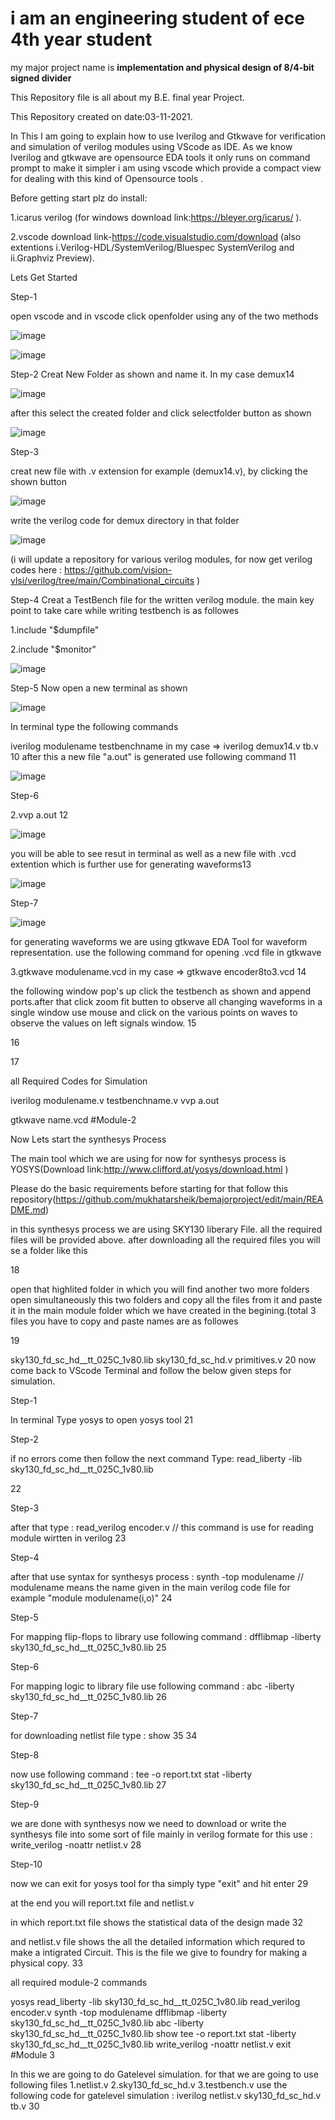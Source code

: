 

# i am an engineering student of ece 4th year student

my  major project name is **implementation and physical design of 8/4-bit signed divider**

This Repository file is all about my B.E. final year Project.

This Repository created on date:03-11-2021.

In This I am going to explain how to use Iverilog and Gtkwave for verification and simulation of verilog modules using VScode as IDE. As we know Iverilog and gtkwave are opensource EDA tools it only runs on command prompt to make it simpler i am using vscode which provide a compact view for dealing with this kind of Opensource tools .

Before getting start plz do install:

1.icarus verilog (for windows download link:https://bleyer.org/icarus/ ).

2.vscode download link-https://code.visualstudio.com/download (also extentions i.Verilog-HDL/SystemVerilog/Bluespec SystemVerilog and ii.Graphviz Preview).

Lets Get Started

Step-1

open vscode and in vscode click openfolder using any of the two methods

![image](https://user-images.githubusercontent.com/93753343/140521231-c3797960-6719-4e8b-9aaf-94003ac11ef2.png)

![image](https://user-images.githubusercontent.com/93753343/140521597-593760df-8d34-4853-8935-26d099963ef3.png)



Step-2 Creat New Folder as shown and name it. In my case demux14

![image](https://user-images.githubusercontent.com/93753343/140522092-f34f18d7-5c53-409f-8fc1-0338c2456269.png)


after this select the created folder and click selectfolder button as shown

![image](https://user-images.githubusercontent.com/93753343/140522592-8054edd4-4538-42f3-b234-708b7bc4f766.png)


Step-3

creat new file with .v extension for example (demux14.v), by clicking the shown button

![image](https://user-images.githubusercontent.com/93753343/140523061-892fc9ed-38ba-445d-8605-7893062ea4bc.png)


write the verilog code for demux directory in that folder

![image](https://user-images.githubusercontent.com/93753343/140523462-7b0b8f07-ae5a-4db4-8f6b-3dbc1ada3b3a.png)


(i will update a repository for various verilog modules, for now get verilog codes here : https://github.com/vision-vlsi/verilog/tree/main/Combinational_circuits )

Step-4 Creat a TestBench file for the written verilog module. the main key point to take care while writing testbench is as followes

1.include "$dumpfile"

2.include "$monitor"

![image](https://user-images.githubusercontent.com/93753343/140523783-b9f2bf50-1d07-4b0a-a733-a35495d0286d.png)


Step-5 Now open a new terminal as shown

![image](https://user-images.githubusercontent.com/93753343/140525701-8eb0527b-27ad-47f0-ae92-0a6f7153fc15.png)


In terminal type the following commands

iverilog modulename testbenchname in my case => iverilog demux14.v tb.v 10
after this a new file "a.out" is generated use following command 11

![image](https://user-images.githubusercontent.com/93753343/140526249-59d78a17-502b-49a5-86bf-ae41a4227945.png)


Step-6

2.vvp a.out 12

![image](https://user-images.githubusercontent.com/93753343/140526937-f84e8301-0628-4e97-89be-22ed7fc26011.png)

you will be able to see resut in terminal as well as a new file with .vcd extention which is further use for generating waveforms13

![image](https://user-images.githubusercontent.com/93753343/140528704-2466860a-adeb-4b1d-ab96-d60d2f1c0b7d.png)


Step-7

![image](https://user-images.githubusercontent.com/93753343/140535717-1f53016f-2387-484a-b361-da69fd45af99.png)


for generating waveforms we are using gtkwave EDA Tool for waveform representation. use the following command for opening .vcd file in gtkwave

3.gtkwave modulename.vcd in my case => gtkwave encoder8to3.vcd 14

the following window pop's up click the testbench as shown and append ports.after that click zoom fit butten to observe all changing waveforms in a single window use mouse and click on the various points on waves to observe the values on left signals window. 15

16

17

all Required Codes for Simulation

iverilog modulename.v testbenchname.v
vvp a.out



gtkwave name.vcd
#Module-2

Now Lets start the synthesys Process

The main tool which we are using for now for synthesys process is YOSYS(Download link:http://www.clifford.at/yosys/download.html )

Please do the basic requirements before starting for that follow this repository(https://github.com/mukhatarsheik/bemajorproject/edit/main/README.md)

in this synthesys process we are using SKY130 liberary File. all the required files will be provided above. after downloading all the required files you will se a folder like this

18

open that highlited folder in which you will find another two more folders open simultaneously this two folders and copy all the files from it and paste it in the main module folder which we have created in the begining.(total 3 files you have to copy and paste names are as followes

19

sky130_fd_sc_hd__tt_025C_1v80.lib
sky130_fd_sc_hd.v
primitives.v 20
now come back to VScode Terminal and follow the below given steps for simulation.

Step-1

In terminal Type yosys to open yosys tool 21

Step-2

if no errors come then follow the next command Type: read_liberty -lib sky130_fd_sc_hd__tt_025C_1v80.lib

22

Step-3

after that type : read_verilog encoder.v // this command is use for reading module wirtten in verilog 23

Step-4

after that use syntax for synthesys process : synth -top modulename // modulename means the name given in the main verilog code file for example "module modulename(i,o)" 24

Step-5

For mapping flip-flops to library use following command : dfflibmap -liberty sky130_fd_sc_hd__tt_025C_1v80.lib 25

Step-6

For mapping logic to library file use following command : abc -liberty sky130_fd_sc_hd__tt_025C_1v80.lib 26

Step-7

for downloading netlist file type : show 35 34

Step-8

now use following command : tee -o report.txt stat -liberty sky130_fd_sc_hd__tt_025C_1v80.lib 27

Step-9

we are done with synthesys now we need to download or write the synthesys file into some sort of file mainly in verilog formate for this use : write_verilog -noattr netlist.v 28

Step-10

now we can exit for yosys tool for tha simply type "exit" and hit enter 29

at the end you will report.txt file and netlist.v

in which report.txt file shows the statistical data of the design made 32

and netlist.v file shows the all the detailed information which requred to make a intigrated Circuit. This is the file we give to foundry for making a physical copy. 33

all required module-2 commands

yosys
read_liberty -lib sky130_fd_sc_hd__tt_025C_1v80.lib
read_verilog encoder.v
synth -top modulename
dfflibmap -liberty sky130_fd_sc_hd__tt_025C_1v80.lib
abc -liberty sky130_fd_sc_hd__tt_025C_1v80.lib
show
tee -o report.txt stat -liberty sky130_fd_sc_hd__tt_025C_1v80.lib
write_verilog -noattr netlist.v
exit
#Module 3

In this we are going to do Gatelevel simulation. for that we are going to use following files 1.netlist.v 2.sky130_fd_sc_hd.v 3.testbench.v use the following code for gatelevel simulation : iverilog netlist.v sky130_fd_sc_hd.v tb.v 30

